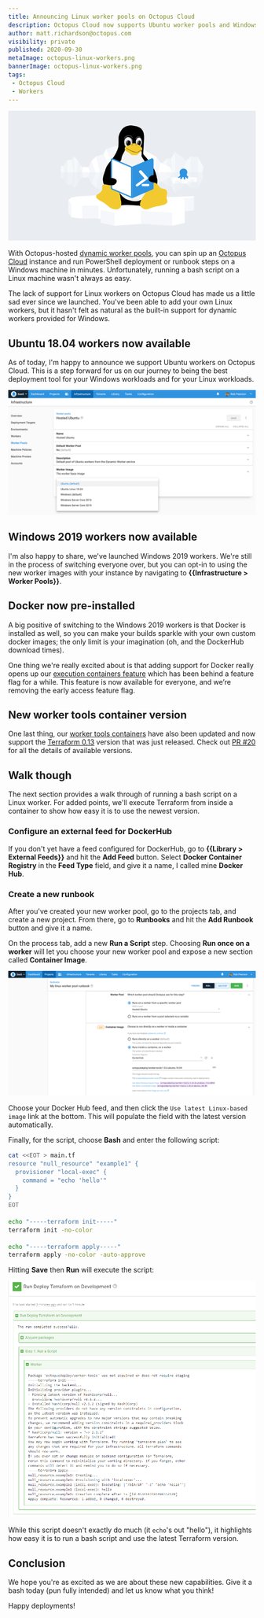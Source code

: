 ```yaml
---
title: Announcing Linux worker pools on Octopus Cloud
description: Octopus Cloud now supports Ubuntu worker pools and Windows 2019 worker pools.
author: matt.richardson@octopus.com
visibility: private
published: 2020-09-30
metaImage: octopus-linux-workers.png
bannerImage: octopus-linux-workers.png
tags:
 - Octopus Cloud
 - Workers
---
```


![Announcing Linux worker pools on Octopus Cloud](octopus-linux-workers.png)

With Octopus-hosted [dynamic worker pools](https://octopus.com/docs/infrastructure/workers/dynamic-worker-pools), you can spin up an [Octopus Cloud](https://octopus.com/pricing/cloud) instance and run PowerShell deployment or runbook steps on a Windows machine in minutes. Unfortunately, running a bash script on a Linux machine wasn't always as easy.

The lack of support for Linux workers on Octopus Cloud has made us a little sad ever since we launched. You've been able to add your own Linux workers, but it hasn't felt as natural as the built-in support for dynamic workers provided for Windows.

## Ubuntu 18.04 workers now available

As of today, I'm happy to announce we support Ubuntu workers on Octopus Cloud. This is a step forward for us on our journey to being the best deployment tool for your Windows workloads and for your Linux workloads.

![Worker Pool Configuration with Ubuntu 18.04 selected](images/worker-pool-configuration.png "width=500")

## Windows 2019 workers now available

I'm also happy to share, we've launched Windows 2019 workers. We're still in the process of switching everyone over, but you can opt-in to using the new worker images with your instance by navigating to **{{Infrastructure > Worker Pools}}**.

## Docker now pre-installed

A big positive of switching to the Windows 2019 workers is that Docker is installed as well, so you can make your builds sparkle with your own custom docker images; the only limit is your imagination (oh, and the DockerHub download times).

One thing we're really excited about is that adding support for Docker really opens up our [execution containers feature](https://octopus.com/blog/execution-containers) which has been behind a feature flag for a while. This feature is now available for everyone, and we’re removing the early access feature flag.

## New worker tools container version

One last thing, our [worker tools containers](https://hub.docker.com/r/octopusdeploy/worker-tools) have also been updated and now support the [Terraform 0.13](https://www.hashicorp.com/blog/announcing-hashicorp-terraform-0-13/) version that was just released. Check out [PR #20](https://github.com/OctopusDeploy/WorkerTools/pull/20) for all the details of available versions.

## Walk though

The next section provides a walk through of running a bash script on a Linux worker. For added points, we'll execute Terraform from inside a container to show how easy it is to use the newest version.

### Configure an external feed for DockerHub

If you don't yet have a feed configured for DockerHub, go to **{{Library > External Feeds}}** and hit the **Add Feed** button. Select **Docker Container Registry** in the **Feed Type** field, and give it a name, I called mine **Docker Hub**.

### Create a new runbook

After you've created your new worker pool, go to the projects tab, and create a new project. From there, go to **Runbooks** and hit the **Add Runbook** button and give it a name.

On the process tab, add a new **Run a Script** step. Choosing **Run once on a worker** will let you choose your new worker pool and expose a new section called **Container Image**.

![Runbook step with worker pool and Container Image](images/runbook-step-worker-pool-container.png "width=500")

Choose your Docker Hub feed, and then click the `Use latest Linux-based image` link at the bottom. This will populate the field with the latest version automatically.

Finally, for the script, choose **Bash** and enter the following script:

```bash
cat <<EOT > main.tf
resource "null_resource" "example1" {
  provisioner "local-exec" {
    command = "echo 'hello'"
  }
}
EOT

echo "-----terraform init-----"
terraform init -no-color

echo "-----terraform apply-----"
terraform apply -no-color -auto-approve
```

Hitting **Save** then **Run** will execute the script:

![Runbook execution log](images/terraform-run-log.png "width=500")

While this script doesn't exactly do much (it `echo`'s out "hello"), it highlights how easy it is to run a bash script and use the latest Terraform version.

## Conclusion

We hope you're as excited as we are about these new capabilities. Give it a bash today (pun fully intended) and let us know what you think!

Happy deployments!
